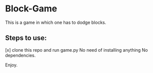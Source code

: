 # Block-Game
This is a game in which one has to dodge blocks.

## Steps to use:
  [x] clone this repo and run game.py
No need of installing anything
No dependencies.

Enjoy.
